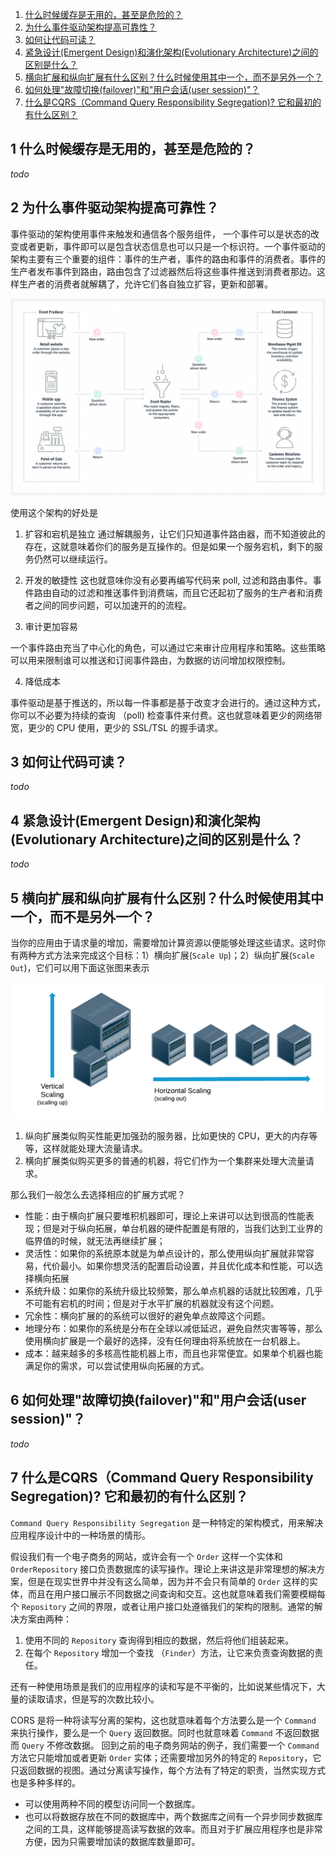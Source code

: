 1. [什么时候缓存是无用的，甚至是危险的？](#1-shen-me-shi-hou-huan-cun-shi-wu-yong-de-shen-zhi-shi-wei-xian-de)
2. [为什么事件驱动架构提高可靠性？](#2-wei-shen-me-shi-jian-qu-dong-jia-gou-ti-gao-ke-kao-xing)
3. [如何让代码可读？](#3-ru-he-rang-dai-ma-ke-du)
4. [紧急设计(Emergent Design)和演化架构(Evolutionary Architecture)之间的区别是什么？](#4-jin-ji-she-ji-emergent-design-he-yan-hua-jia-gou-evolutionary-architecture-zhi-jian-de-qu-bie-shi-shen-me)
5. [横向扩展和纵向扩展有什么区别？什么时候使用其中一个，而不是另外一个？](#5-heng-xiang-kuo-zhan-he-zong-xiang-kuo-zhan-you-shen-me-qu-bie-shen-me-shi-hou-shi-yong-qi-zhong-yi-ge-er-bu-shi-ling-wai-yi-ge)
6. [如何处理"故障切换(failover)"和"用户会话(user session)"？](#6-ru-he-chu-li-gu-zhang-qie-huan-failover-he-yong-hu-hui-hua-user-session)
7. [什么是CQRS（Command Query Responsibility Segregation)? 它和最初的有什么区别？](#7-shen-me-shi-cqrscommand-query-responsibility-segregation-ta-he-zui-chu-de-you-shen-me-qu-bie)

## 1 什么时候缓存是无用的，甚至是危险的？
*todo*

## 2 为什么事件驱动架构提高可靠性？
事件驱动的架构使用事件来触发和通信各个服务组件， 一个事件可以是状态的改变或者更新，事件即可以是包含状态信息也可以只是一个标识符。一个事件驱动的架构主要有三个重要的组件：事件的生产者，事件的路由和事件的消费者。事件的生产者发布事件到路由，路由包含了过滤器然后将这些事件推送到消费者那边。这样生产者的消费者就解耦了，允许它们各自独立扩容，更新和部署。

![](./images/Event-Driven-Architecture.png)

使用这个架构的好处是

1. 扩容和宕机是独立
通过解耦服务，让它们只知道事件路由器，而不知道彼此的存在，这就意味着你们的服务是互操作的。但是如果一个服务宕机，剩下的服务仍然可以继续运行。

2. 开发的敏捷性
这也就意味你没有必要再编写代码来 poll, 过滤和路由事件。事件路由自动的过滤和推送事件到消费端，而且它还起初了服务的生产者和消费者之间的同步问题，可以加速开的的流程。

3. 审计更加容易

一个事件路由充当了中心化的角色，可以通过它来审计应用程序和策略。这些策略可以用来限制谁可以推送和订阅事件路由，为数据的访问增加权限控制。

4. 降低成本

事件驱动是基于推送的，所以每一件事都是基于改变才会进行的。通过这种方式，你可以不必要为持续的查询 （poll) 检查事件来付费。这也就意味着更少的网络带宽，更少的 CPU 使用，更少的 SSL/TSL 的握手请求。

## 3 如何让代码可读？
*todo*

## 4 紧急设计(Emergent Design)和演化架构(Evolutionary Architecture)之间的区别是什么？
*todo*

## 5 横向扩展和纵向扩展有什么区别？什么时候使用其中一个，而不是另外一个？

当你的应用由于请求量的增加，需要增加计算资源以便能够处理这些请求。这时你有两种方式方法来完成这个目标：1）横向扩展(`Scale Up`)；2）纵向扩展(`Scale Out`)，它们可以用下面这张图来表示

![](./images/horizontal-vs-vertical-scaling-diagram.png)

1. 纵向扩展类似购买性能更加强劲的服务器，比如更快的 CPU，更大的内存等等，这样就能处理大流量请求。
2. 横向扩展类似购买更多的普通的机器，将它们作为一个集群来处理大流量请求。

那么我们一般怎么去选择相应的扩展方式呢？

- 性能：由于横向扩展只要堆积机器即可，理论上来讲可以达到很高的性能表现；但是对于纵向拓展，单台机器的硬件配置是有限的，当我们达到工业界的临界值的时候，就无法再继续扩展；
- 灵活性：如果你的系统原本就是为单点设计的，那么使用纵向扩展就非常容易，代价最小。如果你想灵活的配置启动设置，并且优化成本和性能，可以选择横向拓展
- 系统升级：如果你的系统升级比较频繁，那么单点机器的话就比较困难，几乎不可能有宕机的时间；但是对于水平扩展的机器就没有这个问题。
- 冗余性：横向扩展的的系统可以很好的避免单点故障这个问题。
- 地理分布：如果你的系统是分布在全球以减低延迟，避免自然灾害等等，那么使用横向扩展是一个最好的选择，没有任何理由将系统放在一台机器上。
- 成本：越来越多的多核高性能机器上市，而且也非常便宜。如果单个机器也能满足你的需求，可以尝试使用纵向拓展的方式。

## 6 如何处理"故障切换(failover)"和"用户会话(user session)"？
*todo*
## 7 什么是CQRS（Command Query Responsibility Segregation)? 它和最初的有什么区别？

`Command Query Responsibility Segregation` 是一种特定的架构模式，用来解决应用程序设计中的一种场景的情形。

假设我们有一个电子商务的网站，或许会有一个 `Order` 这样一个实体和 `OrderRepository` 接口负责数据库的读写操作。理论上来讲这是非常理想的解决方案，但是在现实世界中并没有这么简单，因为并不会只有简单的 `Order` 这样的实体，而且在用户接口展示不同数据之间查询和交互。这也就意味着我们需要模糊每个 `Repository` 之间的界限，或者让用户接口处遵循我们的架构的限制。通常的解决方案由两种：

1. 使用不同的 `Repository` 查询得到相应的数据，然后将他们组装起来。
2. 在每个 `Repository` 增加一个查找 （`Finder`）方法，让它来负责查询数据的责任。 

还有一种使用场景是我们的应用程序的读和写是不平衡的，比如说某些情况下，大量的读取请求，但是写的次数比较小。

CORS 是将一种将读写分离的架构，这也就意味着每个方法要么是一个 `Command` 来执行操作，要么是一个 `Query` 返回数据。同时也就意味着 `Command` 不返回数据而 `Query` 不修改数据。 回到之前的电子商务网站的例子，我们需要一个 `Command` 方法它只能增加或者更新 `Order` 实体；还需要增加另外的特定的 `Repository`，它只返回数据的视图。通过分离读写操作，每个方法有了特定的职责，当然实现方式也是多种多样的。

- 可以使用两种不同的模型访问同一个数据库。
- 也可以将数据存放在不同的数据库中，两个数据库之间有一个异步同步数据库之间的工具，这样能够提高读写数据的效率。而且对于扩展应用程序也是非常方便，因为只需要增加读的数据库数量即可。